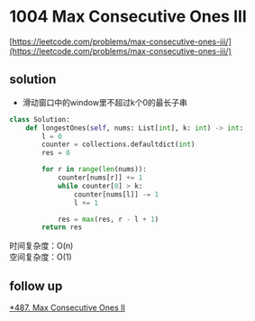 # 1004 Max Consecutive Ones III

[https://leetcode.com/problems/max-consecutive-ones-iii/](https://leetcode.com/problems/max-consecutive-ones-iii/)

## solution

- 滑动窗口中的window里不超过k个0的最长子串

```python
class Solution:
    def longestOnes(self, nums: List[int], k: int) -> int:
        l = 0
        counter = collections.defaultdict(int)
        res = 0

        for r in range(len(nums)):
            counter[nums[r]] += 1
            while counter[0] > k:
                counter[nums[l]] -= 1
                l += 1

            res = max(res, r - l + 1)
        return res
```

时间复杂度：O(n) <br>
空间复杂度：O(1)

## follow up

[\*487. Max Consecutive Ones II](https://leetcode.com/problems/max-consecutive-ones-ii/description/)

```python

```
